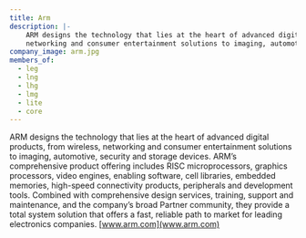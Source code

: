 ```yaml
---
title: Arm
description: |-
    ARM designs the technology that lies at the heart of advanced digital products, from wireless,
    networking and consumer entertainment solutions to imaging, automotive, security and storage devices.
company_image: arm.jpg
members_of:
  - leg
  - lng
  - lhg
  - lmg
  - lite
  - core
---
```

ARM designs the technology that lies at the heart of advanced digital products, from wireless, networking and consumer entertainment solutions to imaging, automotive, security and storage devices. ARM’s comprehensive product offering includes RISC microprocessors, graphics processors, video engines, enabling software, cell libraries, embedded memories, high-speed connectivity products, peripherals and development tools. Combined with comprehensive design services, training, support and maintenance, and the company’s broad Partner community, they provide a total system solution that offers a fast, reliable path to market for leading electronics companies. [www.arm.com](www.arm.com)

